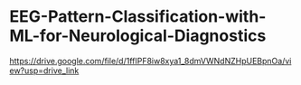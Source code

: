 # EEG-Pattern-Classification-with-ML-for-Neurological-Diagnostics
https://drive.google.com/file/d/1ffIPF8iw8xya1_8dmVWNdNZHpUEBpnOa/view?usp=drive_link
